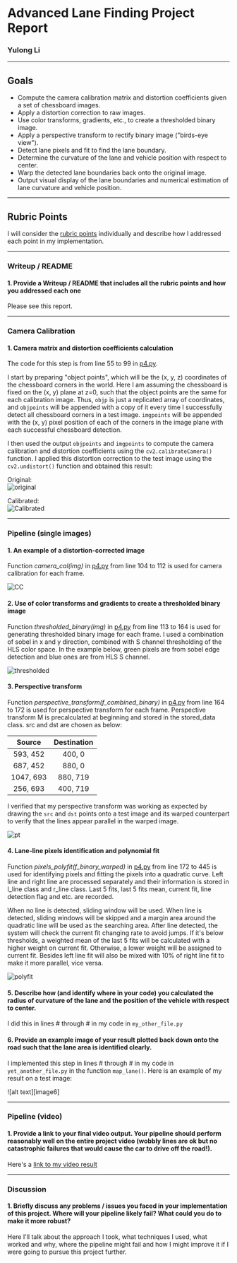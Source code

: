 # Advanced Lane Finding Project Report

### Yulong Li  

---  

## Goals  

* Compute the camera calibration matrix and distortion coefficients given a set of chessboard images.
* Apply a distortion correction to raw images.
* Use color transforms, gradients, etc., to create a thresholded binary image.
* Apply a perspective transform to rectify binary image ("birds-eye view").
* Detect lane pixels and fit to find the lane boundary.
* Determine the curvature of the lane and vehicle position with respect to center.
* Warp the detected lane boundaries back onto the original image.
* Output visual display of the lane boundaries and numerical estimation of lane curvature and vehicle position.

---  

## Rubric Points

I will consider the [rubric points](https://review.udacity.com/#!/rubrics/571/view) individually and describe how I addressed each point in my implementation.  

---

### Writeup / README

#### 1. Provide a Writeup / README that includes all the rubric points and how you addressed each one  

Please see this report.  

---  

### Camera Calibration

#### 1. Camera matrix and distortion coefficients calculation

The code for this step is from line 55 to 99 in [p4.py](https://github.com/yulongl/p4_AdvancedLaneFinding/blob/master/p4.py).  

I start by preparing "object points", which will be the (x, y, z) coordinates of the chessboard corners in the world. Here I am assuming the chessboard is fixed on the (x, y) plane at z=0, such that the object points are the same for each calibration image.  Thus, `objp` is just a replicated array of coordinates, and `objpoints` will be appended with a copy of it every time I successfully detect all chessboard corners in a test image.  `imgpoints` will be appended with the (x, y) pixel position of each of the corners in the image plane with each successful chessboard detection.  

I then used the output `objpoints` and `imgpoints` to compute the camera calibration and distortion coefficients using the `cv2.calibrateCamera()` function.  I applied this distortion correction to the test image using the `cv2.undistort()` function and obtained this result: 

Original:  
![original](https://github.com/yulongl/p4_AdvancedLaneFinding/blob/master/output_images/calibration1.jpg)  

Calibrated:  
![Calibrated](https://github.com/yulongl/p4_AdvancedLaneFinding/blob/master/output_images/test_undist.jpg)  

---  

### Pipeline (single images)

#### 1. An example of a distortion-corrected image  

Function *camera_cal(img)* in [p4.py](https://github.com/yulongl/p4_AdvancedLaneFinding/blob/master/p4.py) from line 104 to 112 is used for camera calibration for each frame.  
 
![CC](https://github.com/yulongl/p4_AdvancedLaneFinding/blob/master/output_images/Camera%20Calibration.png)  

#### 2. Use of color transforms and gradients to create a thresholded binary image

Function *thresholded_binary(img)* in [p4.py](https://github.com/yulongl/p4_AdvancedLaneFinding/blob/master/p4.py) from line 113 to 164 is used for generating thresholded binary image for each frame. I used a combination of sobel in x and y direction, combined with S channel thresholding of the HLS color space. In the example below, green pixels are from sobel edge detection and blue ones are from HLS S channel.    

![thresholded](https://github.com/yulongl/p4_AdvancedLaneFinding/blob/master/output_images/thresholded.png)  

#### 3. Perspective transform

Function *perspective_transform(f_combined_binary)* in [p4.py](https://github.com/yulongl/p4_AdvancedLaneFinding/blob/master/p4.py) from line 164 to 172 is used for perspective transform for each frame. Perspective transform M is precalculated at beginning and stored in the stored_data class. src and dst are chosen as below:  

| Source        | Destination   | 
|:-------------:|:-------------:| 
| 593, 452      | 400, 0        | 
| 687, 452      | 880, 0      |
| 1047, 693     | 880, 719      |
| 256, 693      | 400, 719        |  
  

I verified that my perspective transform was working as expected by drawing the `src` and `dst` points onto a test image and its warped counterpart to verify that the lines appear parallel in the warped image.

![pt](https://github.com/yulongl/p4_AdvancedLaneFinding/blob/master/output_images/pt.png) 


#### 4. Lane-line pixels identification and polynomial fit

Function *pixels_polyfit(f_binary_warped)* in [p4.py](https://github.com/yulongl/p4_AdvancedLaneFinding/blob/master/p4.py) from line 172 to 445 is used for identifying pixels and fitting the pixels into a quadratic curve. Left line and right line are processed separately and their information is stored in l_line class and r_line class. Last 5 fits, last 5 fits mean, current fit, line detection flag and etc. are recorded.  

When no line is detected, sliding window will be used. When line is detected, sliding windows will be skipped and a margin area around the quadratic line will be used as the searching area. After line detected, the system will check the current fit changing rate to avoid jumps. If it's below thresholds, a weighted mean of the last 5 fits will be calculated with a higher weight on current fit. Otherwise, a lower weight will be assigned to current fit. Besides left line fit will also be mixed with 10% of right line fit to make it more parallel, vice versa.  

![polyfit](https://github.com/yulongl/p4_AdvancedLaneFinding/blob/master/output_images/polyfit.png)  


#### 5. Describe how (and identify where in your code) you calculated the radius of curvature of the lane and the position of the vehicle with respect to center.

I did this in lines # through # in my code in `my_other_file.py`

#### 6. Provide an example image of your result plotted back down onto the road such that the lane area is identified clearly.

I implemented this step in lines # through # in my code in `yet_another_file.py` in the function `map_lane()`.  Here is an example of my result on a test image:

![alt text][image6]

---

### Pipeline (video)

#### 1. Provide a link to your final video output.  Your pipeline should perform reasonably well on the entire project video (wobbly lines are ok but no catastrophic failures that would cause the car to drive off the road!).

Here's a [link to my video result](./project_video.mp4)

---

### Discussion

#### 1. Briefly discuss any problems / issues you faced in your implementation of this project.  Where will your pipeline likely fail?  What could you do to make it more robust?

Here I'll talk about the approach I took, what techniques I used, what worked and why, where the pipeline might fail and how I might improve it if I were going to pursue this project further.  
